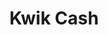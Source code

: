 ---
title: Kwik Cash
slug: kwik-cash
updated-on: '2024-05-30T13:44:31.749Z'
created-on: '2024-05-30T13:41:46.671Z'
published-on: '2024-05-30T13:54:32.469Z'
f_city-state-2:
- cms/city/benton-ky.md
- cms/city/mayfield-ky.md
- cms/city/murray-ky.md
- cms/city/aberdeen-ms.md
- cms/city/martin-tn.md
- cms/city/elizabethton-tn.md
- cms/city/wenatchee-wa.md
- cms/city/little-rock-ar.md
- cms/city/soddy-daisy-tn.md
f_locations:
- cms/payday-loan/kwik-cash-20100.md
- cms/payday-loan/kwik-cash-20101.md
- cms/payday-loan/kwik-cash-20102.md
- cms/payday-loan/kwik-cash-20103.md
- cms/payday-loan/kwik-cash-20104.md
- cms/payday-loan/kwik-cash-20105.md
- cms/payday-loan/kwik-cash-20106.md
- cms/payday-loan/kwik-cash-20107.md
- cms/payday-loan/kwik-cash-20108.md
- cms/payday-loan/kwik-cash-20109.md
- cms/payday-loan/kwik-cash-20110.md
- cms/payday-loan/kwik-cash-20111.md
f_states:
- cms/state/kentucky.md
- cms/state/mississippi.md
- cms/state/tennessee.md
- cms/state/washington.md
- cms/state/arkansas.md
layout: '[company].html'
tags: company
---